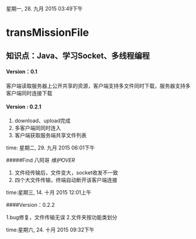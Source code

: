 星期一, 28. 九月 2015 03:49下午 
# transMissionFile
## 知识点：Java、学习Socket、多线程编程
#### Version：0.1
客户端读取服务器上公开共享的资源，客户端支持多文件同时下载，服务器支持多客户端同时连接下载
#### Version : 0.2.1
1. download、upload完成
2. 多客户端同同时连入
3. 客户端获取服务端共享文件列表

time: 星期二, 29. 九月 2015 06:01下午

#####Find 八阿哥 *维护OVER*
1. 文件经传输后，文件变大，socket收发不一致
2. 四个大文件传输，终端自动断开该客户端连接

time:星期三, 14. 十月 2015 12:01上午 

####Version：0.2.2

1.bug修复，文件传输无误
2.文件夹按功能类划分

time:星期六, 24. 十月 2015 09:32下午 
